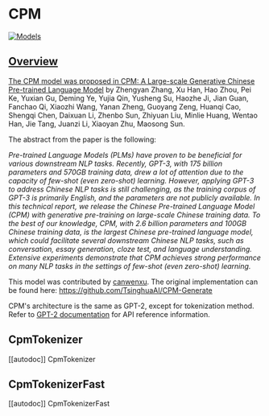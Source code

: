 <!--Copyright 2020 The HuggingFace Team. All rights reserved.

Licensed under the Apache License, Version 2.0 (the "License"); you may not use this file except in compliance with
the License. You may obtain a copy of the License at

http://www.apache.org/licenses/LICENSE-2.0

Unless required by applicable law or agreed to in writing, software distributed under the License is distributed on
an "AS IS" BASIS, WITHOUT WARRANTIES OR CONDITIONS OF ANY KIND, either express or implied. See the License for the
specific language governing permissions and limitations under the License.

⚠️ Note that this file is in Markdown but contain specific syntax for our doc-builder (similar to MDX) that may not be
rendered properly in your Markdown viewer.

-->

# CPM

<div class="flex flex-wrap space-x-1">
<a href="https://huggingface.co/models?filter=cpm">
<img alt="Models" src="https://img.shields.io/badge/All_model_pages-cpm-blueviolet">
</div>

## Overview

The CPM model was proposed in [CPM: A Large-scale Generative Chinese Pre-trained Language Model](https://arxiv.org/abs/2012.00413) by Zhengyan Zhang, Xu Han, Hao Zhou, Pei Ke, Yuxian Gu, Deming Ye, Yujia Qin,
Yusheng Su, Haozhe Ji, Jian Guan, Fanchao Qi, Xiaozhi Wang, Yanan Zheng, Guoyang Zeng, Huanqi Cao, Shengqi Chen,
Daixuan Li, Zhenbo Sun, Zhiyuan Liu, Minlie Huang, Wentao Han, Jie Tang, Juanzi Li, Xiaoyan Zhu, Maosong Sun.

The abstract from the paper is the following:

*Pre-trained Language Models (PLMs) have proven to be beneficial for various downstream NLP tasks. Recently, GPT-3,
with 175 billion parameters and 570GB training data, drew a lot of attention due to the capacity of few-shot (even
zero-shot) learning. However, applying GPT-3 to address Chinese NLP tasks is still challenging, as the training corpus
of GPT-3 is primarily English, and the parameters are not publicly available. In this technical report, we release the
Chinese Pre-trained Language Model (CPM) with generative pre-training on large-scale Chinese training data. To the best
of our knowledge, CPM, with 2.6 billion parameters and 100GB Chinese training data, is the largest Chinese pre-trained
language model, which could facilitate several downstream Chinese NLP tasks, such as conversation, essay generation,
cloze test, and language understanding. Extensive experiments demonstrate that CPM achieves strong performance on many
NLP tasks in the settings of few-shot (even zero-shot) learning.*

This model was contributed by [canwenxu](https://huggingface.co/canwenxu). The original implementation can be found
here: https://github.com/TsinghuaAI/CPM-Generate


<Tip>

CPM's architecture is the same as GPT-2, except for tokenization method. Refer to [GPT-2 documentation](gpt2) for 
API reference information.  

</Tip>


## CpmTokenizer

[[autodoc]] CpmTokenizer

## CpmTokenizerFast

[[autodoc]] CpmTokenizerFast
